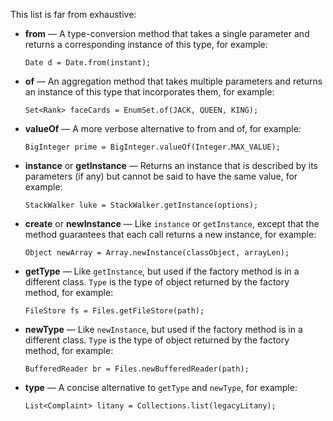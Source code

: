 This list is far from exhaustive:
- **from** — A type-conversion method that takes a single parameter and returns a
corresponding instance of this type, for example:

    `Date d = Date.from(instant);`
- **of** — An aggregation method that takes multiple parameters and returns an instance of this type that incorporates them, for example:

    `Set<Rank> faceCards = EnumSet.of(JACK, QUEEN, KING);`
- **valueOf** — A more verbose alternative to from and of, for example:

    `BigInteger prime = BigInteger.valueOf(Integer.MAX_VALUE);`
- **instance** or **getInstance** — Returns an instance that is described by its parameters (if any) but cannot be said to have the same value, for example:

    `StackWalker luke = StackWalker.getInstance(options);`
- **create** or **newInstance** — Like `instance` or `getInstance`, except that the
method guarantees that each call returns a new instance, for example:

    `Object newArray = Array.newInstance(classObject, arrayLen);`
- **getType** — Like `getInstance`, but used if the factory method is in a different
class. `Type` is the type of object returned by the factory method, for example:

    `FileStore fs = Files.getFileStore(path);`
- **newType** — Like `newInstance`, but used if the factory method is in a different
class. `Type` is the type of object returned by the factory method, for example:

    `BufferedReader br = Files.newBufferedReader(path);`
- **type** — A concise alternative to `getType` and `newType`, for example:

    `List<Complaint> litany = Collections.list(legacyLitany);`